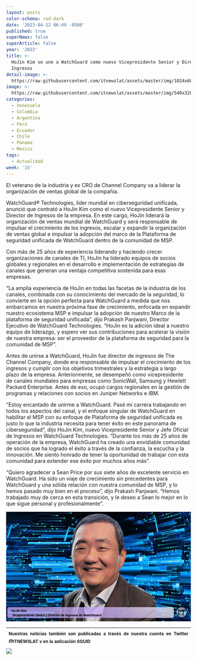 ```yaml
---
layout: posts
color-schema: red-dark
date: '2023-04-12 06:49 -0500'
published: true
superNews: false
superArticle: false
year: '2023'
title: >-
  HoJin Kim se une a WatchGuard como nuevo Vicepresidente Senior y Director de
  Ingresos
detail-image: >-
  https://raw.githubusercontent.com/itnewslat/assets/master/img/1024x680/HoJin-Kim-g.jpg
image: >-
  https://raw.githubusercontent.com/itnewslat/assets/master/img/540x320/HoJin-Kim-p.jpg
categories:
  - Venezuela
  - Colombia
  - Argentina
  - Perú
  - Ecuador
  - Chile
  - Panama
  - Mexico
tags:
  - Actualidad
week: '15'
---
```

El veterano de la industria y ex CRO de Channel Company va a liderar la organización de ventas global de la compañía.

WatchGuard® Technologies, líder mundial en ciberseguridad unificada, anunció que contrató a HoJin Kim como el nuevo Vicepresidente Senior y Director de Ingresos de la empresa. En este cargo, HoJin liderará la organización de ventas mundial de WatchGuard y será responsable de impulsar el crecimiento de los ingresos, escalar y expandir la organización de ventas global e impulsar la adopción del marco de la Plataforma de seguridad unificada de WatchGuard dentro de la comunidad de MSP.

Con más de 25 años de experiencia liderando y haciendo crecer organizaciones de canales de TI, HoJin ha liderado equipos de socios globales y regionales en el desarrollo e implementación de estrategias de canales que generan una ventaja competitiva sostenida para esas empresas.

“La amplia experiencia de HoJin en todas las facetas de la industria de los canales, combinada con su conocimiento del mercado de la seguridad, lo convierte en la opción perfecta para WatchGuard a medida que nos embarcamos en nuestra próxima fase de crecimiento, enfocada en expandir nuestro ecosistema MSP e impulsar la adopción de nuestro Marco de la plataforma de seguridad unificada”, dijo Prakash Panjwani, Director Ejecutivo de WatchGuard Technologies. “HoJin es la adición ideal a nuestro equipo de liderazgo, y espero ver sus contribuciones para acelerar la visión de nuestra empresa: ser el proveedor de la plataforma de seguridad para la comunidad de MSP”.

Antes de unirse a WatchGuard, HoJin fue director de ingresos de The Channel Company, donde era responsable de impulsar el crecimiento de los ingresos y cumplir con los objetivos trimestrales y la estrategia a largo plazo de la empresa. Anteriormente, se desempeñó como vicepresidente de canales mundiales para empresas como SonicWall, Samsung y Hewlett Packard Enterprise. Antes de eso, ocupó cargos regionales en la gestión de programas y relaciones con socios en Juniper Networks e IBM.

“Estoy encantado de unirme a WatchGuard. Pasé mi carrera trabajando en todos los aspectos del canal, y el enfoque singular de WatchGuard en habilitar el MSP con su enfoque de Plataforma de seguridad unificada es justo lo que la industria necesita para tener éxito en este panorama de ciberseguridad”, dijo HoJin Kim, nuevo Vicepresidente Senior y Jefe Oficial de Ingresos en WatchGuard Technologies. “Durante los más de 25 años de operación de la empresa, WatchGuard ha creado una envidiable comunidad de socios que ha logrado el éxito a través de la confianza, la escucha y la innovación. Me siento honrado de tener la oportunidad de trabajar con esta comunidad para extender ese éxito por muchos años más”.

“Quiero agradecer a Sean Price por sus siete años de excelente servicio en WatchGuard. Ha sido un viaje de crecimiento sin precedentes para WatchGuard y una sólida relación con nuestra comunidad de MSP, y lo hemos pasado muy bien en el proceso”, dijo Prakash Panjwani. “Hemos trabajado muy de cerca en esta transición, y le deseo a Sean lo mejor en lo que sigue personal y profesionalmente”.

![](https://raw.githubusercontent.com/itnewslat/assets/master/img/540x320/HoJin-Kim-p.jpg)

<table style="height: 42px;" width="569">
<tbody>
<tr>
<td style="text-align: justify;"><sub><strong>Nuestras noticias también son publicadas a través de nuestra cuenta en Twitter <a href="https://twitter.com/itnewslat?lang=es">@ITNEWSLAT</a> y en la aplicación <a href="https://squidapp.co/en/">SQUID</a></strong></sub></td>
</tr>
</tbody>
</table>
<img src="https://tracker.metricool.com/c3po.jpg?hash=56f88a41e39ab42c063cc51676587a04"/>